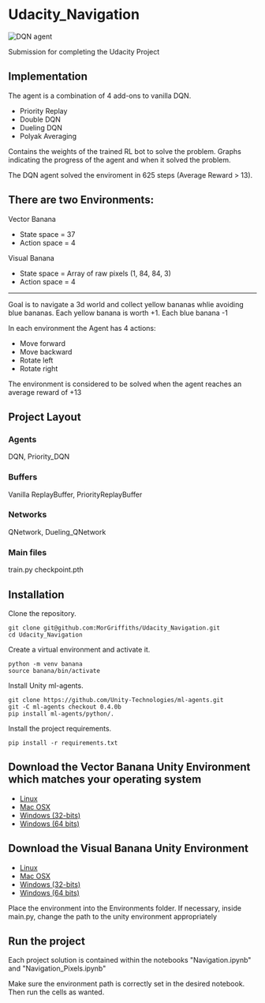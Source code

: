 # Udacity_Navigation

![DQN agent](assets/show_result.gif)

Submission for completing the Udacity Project

## Implementation

The agent is a combination of 4 add-ons to vanilla DQN.

- Priority Replay
- Double DQN
- Dueling DQN
- Polyak Averaging

Contains the weights of the trained RL bot to solve the problem.
Graphs indicating the progress of the agent and when it solved the problem.

The DQN agent solved the enviroment in 625 steps (Average Reward > 13).

## There are two Environments:

Vector Banana

- State space = 37
- Action space = 4

Visual Banana

- State space = Array of raw pixels (1, 84, 84, 3)
- Action space = 4

---

Goal is to navigate a 3d world and collect yellow bananas whlie avoiding blue bananas.
Each yellow banana is worth +1. Each blue banana -1

In each environment the Agent has 4 actions:

- Move forward
- Move backward
- Rotate left
- Rotate right

The environment is considered to be solved when the agent reaches an average reward of +13

## Project Layout

### Agents

DQN, Priority_DQN

### Buffers

Vanilla ReplayBuffer, PriorityReplayBuffer

### Networks

QNetwork, Dueling_QNetwork

### Main files

train.py
checkpoint.pth

## Installation

Clone the repository.

```
git clone git@github.com:MorGriffiths/Udacity_Navigation.git
cd Udacity_Navigation
```

Create a virtual environment and activate it.

```
python -m venv banana
source banana/bin/activate
```

Install Unity ml-agents.

```
git clone https://github.com/Unity-Technologies/ml-agents.git
git -C ml-agents checkout 0.4.0b
pip install ml-agents/python/.
```

Install the project requirements.

```
pip install -r requirements.txt
```

## Download the Vector Banana Unity Environment which matches your operating system

- [Linux](https://s3-us-west-1.amazonaws.com/udacity-drlnd/P1/Banana/Banana_Linux.zip)
- [Mac OSX](https://s3-us-west-1.amazonaws.com/udacity-drlnd/P1/Banana/Banana.app.zip)
- [Windows (32-bits)](https://s3-us-west-1.amazonaws.com/udacity-drlnd/P1/Banana/Banana_Windows_x86.zip)
- [Windows (64 bits)](https://s3-us-west-1.amazonaws.com/udacity-drlnd/P1/Banana/Banana_Windows_x86_64.zip)

## Download the Visual Banana Unity Environment

- [Linux](https://s3-us-west-1.amazonaws.com/udacity-drlnd/P1/Banana/VisualBanana_Linux.zip)
- [Mac OSX](https://s3-us-west-1.amazonaws.com/udacity-drlnd/P1/Banana/VisualBanana.app.zip)
- [Windows (32-bits)](https://s3-us-west-1.amazonaws.com/udacity-drlnd/P1/Banana/VisualBanana_Windows_x86.zip)
- [Windows (64 bits)](https://s3-us-west-1.amazonaws.com/udacity-drlnd/P1/Banana/VisualBanana_Windows_x86_64.zip)

Place the environment into the Environments folder.
If necessary, inside main.py, change the path to the unity environment appropriately

## Run the project

Each project solution is contained within the notebooks "Navigation.ipynb" and "Navigation_Pixels.ipynb"

Make sure the environment path is correctly set in the desired notebook. Then run the cells as wanted.
